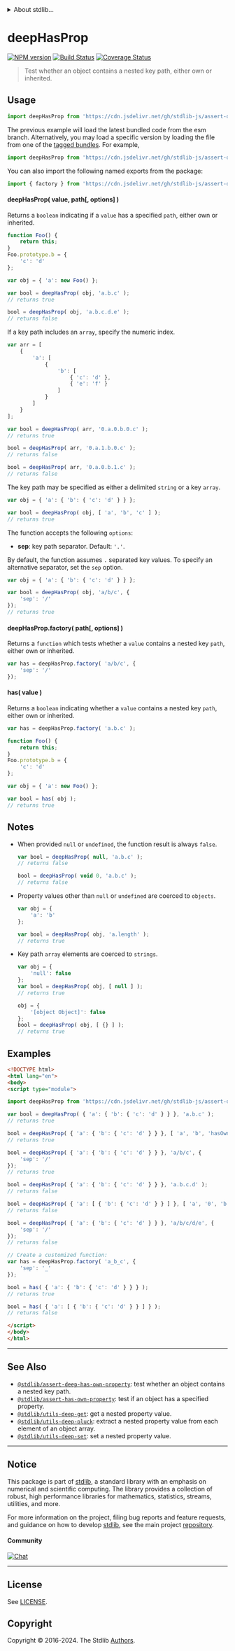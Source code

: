 <!--

@license Apache-2.0

Copyright (c) 2018 The Stdlib Authors.

Licensed under the Apache License, Version 2.0 (the "License");
you may not use this file except in compliance with the License.
You may obtain a copy of the License at

   http://www.apache.org/licenses/LICENSE-2.0

Unless required by applicable law or agreed to in writing, software
distributed under the License is distributed on an "AS IS" BASIS,
WITHOUT WARRANTIES OR CONDITIONS OF ANY KIND, either express or implied.
See the License for the specific language governing permissions and
limitations under the License.

-->


<details>
  <summary>
    About stdlib...
  </summary>
  <p>We believe in a future in which the web is a preferred environment for numerical computation. To help realize this future, we've built stdlib. stdlib is a standard library, with an emphasis on numerical and scientific computation, written in JavaScript (and C) for execution in browsers and in Node.js.</p>
  <p>The library is fully decomposable, being architected in such a way that you can swap out and mix and match APIs and functionality to cater to your exact preferences and use cases.</p>
  <p>When you use stdlib, you can be absolutely certain that you are using the most thorough, rigorous, well-written, studied, documented, tested, measured, and high-quality code out there.</p>
  <p>To join us in bringing numerical computing to the web, get started by checking us out on <a href="https://github.com/stdlib-js/stdlib">GitHub</a>, and please consider <a href="https://opencollective.com/stdlib">financially supporting stdlib</a>. We greatly appreciate your continued support!</p>
</details>

# deepHasProp

[![NPM version][npm-image]][npm-url] [![Build Status][test-image]][test-url] [![Coverage Status][coverage-image]][coverage-url] <!-- [![dependencies][dependencies-image]][dependencies-url] -->

> Test whether an object contains a nested key path, either own or inherited.



<section class="usage">

## Usage

```javascript
import deepHasProp from 'https://cdn.jsdelivr.net/gh/stdlib-js/assert-deep-has-property@esm/index.mjs';
```
The previous example will load the latest bundled code from the esm branch. Alternatively, you may load a specific version by loading the file from one of the [tagged bundles](https://github.com/stdlib-js/assert-deep-has-property/tags). For example,

```javascript
import deepHasProp from 'https://cdn.jsdelivr.net/gh/stdlib-js/assert-deep-has-property@v0.2.1-esm/index.mjs';
```

You can also import the following named exports from the package:

```javascript
import { factory } from 'https://cdn.jsdelivr.net/gh/stdlib-js/assert-deep-has-property@esm/index.mjs';
```

#### deepHasProp( value, path\[, options] )

Returns a `boolean` indicating if a `value` has a specified `path`, either own or inherited.

<!-- eslint-disable object-curly-newline, object-curly-spacing -->

```javascript
function Foo() {
    return this;
}
Foo.prototype.b = {
    'c': 'd'
};

var obj = { 'a': new Foo() };

var bool = deepHasProp( obj, 'a.b.c' );
// returns true

bool = deepHasProp( obj, 'a.b.c.d.e' );
// returns false
```

If a key path includes an `array`, specify the numeric index.

<!-- eslint-disable object-curly-newline, object-curly-spacing -->

```javascript
var arr = [
    {
        'a': [
            {
                'b': [
                    { 'c': 'd' },
                    { 'e': 'f' }
                ]
            }
        ]
    }
];

var bool = deepHasProp( arr, '0.a.0.b.0.c' );
// returns true

bool = deepHasProp( arr, '0.a.1.b.0.c' );
// returns false

bool = deepHasProp( arr, '0.a.0.b.1.c' );
// returns false
```

The key path may be specified as either a delimited `string` or a key `array`.

<!-- eslint-disable object-curly-newline, object-curly-spacing -->

```javascript
var obj = { 'a': { 'b': { 'c': 'd' } } };

var bool = deepHasProp( obj, [ 'a', 'b', 'c' ] );
// returns true
```

The function accepts the following `options`:

-   **sep**: key path separator. Default: `'.'`.

By default, the function assumes `.` separated key values. To specify an alternative separator, set the `sep` option.

<!-- eslint-disable object-curly-newline, object-curly-spacing -->

```javascript
var obj = { 'a': { 'b': { 'c': 'd' } } };

var bool = deepHasProp( obj, 'a/b/c', {
    'sep': '/'
});
// returns true
```

#### deepHasProp.factory( path\[, options] )

Returns a `function` which tests whether a `value` contains a nested key `path`, either own or inherited.

```javascript
var has = deepHasProp.factory( 'a/b/c', {
    'sep': '/'
});
```

#### has( value )

Returns a `boolean` indicating whether a `value` contains a nested key `path`, either own or inherited.

<!-- eslint-disable object-curly-newline, object-curly-spacing -->

```javascript
var has = deepHasProp.factory( 'a.b.c' );

function Foo() {
    return this;
}
Foo.prototype.b = {
    'c': 'd'
};

var obj = { 'a': new Foo() };

var bool = has( obj );
// returns true
```

</section>

<!-- /.usage -->

<section class="notes">

## Notes

-   When provided `null` or `undefined`, the function result is always `false`.

    ```javascript
    var bool = deepHasProp( null, 'a.b.c' );
    // returns false

    bool = deepHasProp( void 0, 'a.b.c' );
    // returns false
    ```

-   Property values other than `null` or `undefined` are coerced to `objects`.

    ```javascript
    var obj = {
        'a': 'b'
    };

    var bool = deepHasProp( obj, 'a.length' );
    // returns true
    ```

-   Key path `array` elements are coerced to `strings`.

    ```javascript
    var obj = {
        'null': false
    };
    var bool = deepHasProp( obj, [ null ] );
    // returns true

    obj = {
        '[object Object]': false
    };
    bool = deepHasProp( obj, [ {} ] );
    // returns true
    ```

</section>

<!-- /.notes -->

<section class="examples">

## Examples

<!-- eslint-disable object-curly-newline, object-curly-spacing -->

<!-- eslint no-undef: "error" -->

```html
<!DOCTYPE html>
<html lang="en">
<body>
<script type="module">

import deepHasProp from 'https://cdn.jsdelivr.net/gh/stdlib-js/assert-deep-has-property@esm/index.mjs';

var bool = deepHasProp( { 'a': { 'b': { 'c': 'd' } } }, 'a.b.c' );
// returns true

bool = deepHasProp( { 'a': { 'b': { 'c': 'd' } } }, [ 'a', 'b', 'hasOwnProperty' ] );
// returns true

bool = deepHasProp( { 'a': { 'b': { 'c': 'd' } } }, 'a/b/c', {
    'sep': '/'
});
// returns true

bool = deepHasProp( { 'a': { 'b': { 'c': 'd' } } }, 'a.b.c.d' );
// returns false

bool = deepHasProp( { 'a': [ { 'b': { 'c': 'd' } } ] }, [ 'a', '0', 'b', 'c', 'd' ] );
// returns false

bool = deepHasProp( { 'a': { 'b': { 'c': 'd' } } }, 'a/b/c/d/e', {
    'sep': '/'
});
// returns false

// Create a customized function:
var has = deepHasProp.factory( 'a_b_c', {
    'sep': '_'
});

bool = has( { 'a': { 'b': { 'c': 'd' } } } );
// returns true

bool = has( { 'a': [ { 'b': { 'c': 'd' } } ] } );
// returns false

</script>
</body>
</html>
```

</section>

<!-- /.examples -->

<!-- Section for related `stdlib` packages. Do not manually edit this section, as it is automatically populated. -->

<section class="related">

* * *

## See Also

-   <span class="package-name">[`@stdlib/assert-deep-has-own-property`][@stdlib/assert/deep-has-own-property]</span><span class="delimiter">: </span><span class="description">test whether an object contains a nested key path.</span>
-   <span class="package-name">[`@stdlib/assert-has-own-property`][@stdlib/assert/has-own-property]</span><span class="delimiter">: </span><span class="description">test if an object has a specified property.</span>
-   <span class="package-name">[`@stdlib/utils-deep-get`][@stdlib/utils/deep-get]</span><span class="delimiter">: </span><span class="description">get a nested property value.</span>
-   <span class="package-name">[`@stdlib/utils-deep-pluck`][@stdlib/utils/deep-pluck]</span><span class="delimiter">: </span><span class="description">extract a nested property value from each element of an object array.</span>
-   <span class="package-name">[`@stdlib/utils-deep-set`][@stdlib/utils/deep-set]</span><span class="delimiter">: </span><span class="description">set a nested property value.</span>

</section>

<!-- /.related -->

<!-- Section for all links. Make sure to keep an empty line after the `section` element and another before the `/section` close. -->


<section class="main-repo" >

* * *

## Notice

This package is part of [stdlib][stdlib], a standard library with an emphasis on numerical and scientific computing. The library provides a collection of robust, high performance libraries for mathematics, statistics, streams, utilities, and more.

For more information on the project, filing bug reports and feature requests, and guidance on how to develop [stdlib][stdlib], see the main project [repository][stdlib].

#### Community

[![Chat][chat-image]][chat-url]

---

## License

See [LICENSE][stdlib-license].


## Copyright

Copyright &copy; 2016-2024. The Stdlib [Authors][stdlib-authors].

</section>

<!-- /.stdlib -->

<!-- Section for all links. Make sure to keep an empty line after the `section` element and another before the `/section` close. -->

<section class="links">

[npm-image]: http://img.shields.io/npm/v/@stdlib/assert-deep-has-property.svg
[npm-url]: https://npmjs.org/package/@stdlib/assert-deep-has-property

[test-image]: https://github.com/stdlib-js/assert-deep-has-property/actions/workflows/test.yml/badge.svg?branch=v0.2.1
[test-url]: https://github.com/stdlib-js/assert-deep-has-property/actions/workflows/test.yml?query=branch:v0.2.1

[coverage-image]: https://img.shields.io/codecov/c/github/stdlib-js/assert-deep-has-property/main.svg
[coverage-url]: https://codecov.io/github/stdlib-js/assert-deep-has-property?branch=main

<!--

[dependencies-image]: https://img.shields.io/david/stdlib-js/assert-deep-has-property.svg
[dependencies-url]: https://david-dm.org/stdlib-js/assert-deep-has-property/main

-->

[chat-image]: https://img.shields.io/gitter/room/stdlib-js/stdlib.svg
[chat-url]: https://app.gitter.im/#/room/#stdlib-js_stdlib:gitter.im

[stdlib]: https://github.com/stdlib-js/stdlib

[stdlib-authors]: https://github.com/stdlib-js/stdlib/graphs/contributors

[umd]: https://github.com/umdjs/umd
[es-module]: https://developer.mozilla.org/en-US/docs/Web/JavaScript/Guide/Modules

[deno-url]: https://github.com/stdlib-js/assert-deep-has-property/tree/deno
[deno-readme]: https://github.com/stdlib-js/assert-deep-has-property/blob/deno/README.md
[umd-url]: https://github.com/stdlib-js/assert-deep-has-property/tree/umd
[umd-readme]: https://github.com/stdlib-js/assert-deep-has-property/blob/umd/README.md
[esm-url]: https://github.com/stdlib-js/assert-deep-has-property/tree/esm
[esm-readme]: https://github.com/stdlib-js/assert-deep-has-property/blob/esm/README.md
[branches-url]: https://github.com/stdlib-js/assert-deep-has-property/blob/main/branches.md

[stdlib-license]: https://raw.githubusercontent.com/stdlib-js/assert-deep-has-property/main/LICENSE

<!-- <related-links> -->

[@stdlib/assert/deep-has-own-property]: https://github.com/stdlib-js/assert-deep-has-own-property/tree/esm

[@stdlib/assert/has-own-property]: https://github.com/stdlib-js/assert-has-own-property/tree/esm

[@stdlib/utils/deep-get]: https://github.com/stdlib-js/utils-deep-get/tree/esm

[@stdlib/utils/deep-pluck]: https://github.com/stdlib-js/utils-deep-pluck/tree/esm

[@stdlib/utils/deep-set]: https://github.com/stdlib-js/utils-deep-set/tree/esm

<!-- </related-links> -->

</section>

<!-- /.links -->
